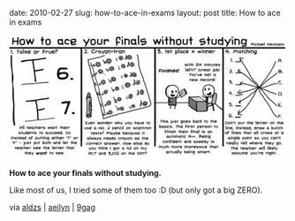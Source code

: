 date: 2010-02-27
slug: how-to-ace-in-exams
layout: post
title: How to ace in exams


<a href="http://feedproxy.google.com/~r/9GAG/~3/gw4qRFuIp8Y/16132"><img src="/static/tumblr_files/tumblr_kvrsmqRN3l1qzxzwwo1_500.jpg"/></a><br/><p><b>How to ace your finals without studying.</b></p>

<p>Like most of us, I tried some of them too :D (but only got a big ZERO).</p>

<p>via <a href="http://aldzs.tumblr.com/post/319482767/aeilyn-9gag-how-to-ace-your-finals-without" target="_blank">aldzs</a> | <a href="http://aeilyn.tumblr.com/post/317983637/9gag-how-to-ace-your-finals-without-studying" target="_blank">aeilyn</a> | <a href="http://tumblr.9gag.com/post/317927442/how-to-ace-your-finals-without-studying" target="_blank">9gag</a></p>
